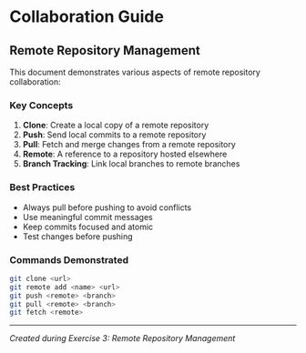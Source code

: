 # Collaboration Guide

## Remote Repository Management

This document demonstrates various aspects of remote repository collaboration:

### Key Concepts
1. **Clone**: Create a local copy of a remote repository
2. **Push**: Send local commits to a remote repository
3. **Pull**: Fetch and merge changes from a remote repository
4. **Remote**: A reference to a repository hosted elsewhere
5. **Branch Tracking**: Link local branches to remote branches

### Best Practices
- Always pull before pushing to avoid conflicts
- Use meaningful commit messages
- Keep commits focused and atomic
- Test changes before pushing

### Commands Demonstrated
```bash
git clone <url>
git remote add <name> <url>
git push <remote> <branch>
git pull <remote> <branch>
git fetch <remote>
```

---
*Created during Exercise 3: Remote Repository Management*
